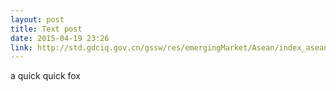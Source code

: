 ```yaml
---
layout: post
title: Text post
date: 2015-04-19 23:26
link: http://std.gdciq.gov.cn/gssw/res/emergingMarket/Asean/index_asean.html
---
```


a quick quick fox

